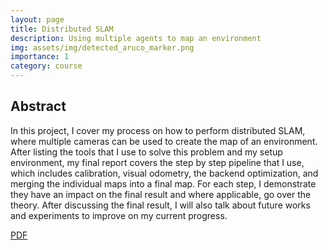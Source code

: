 ```yaml
---
layout: page
title: Distributed SLAM 
description: Using multiple agents to map an environment 
img: assets/img/detected_aruco_marker.png
importance: 1
category: course 
---
```


Abstract
--------
In this project, I cover my process on how to perform distributed SLAM, where
multiple cameras can be used to create the map of an environment. After listing
the tools that I use to solve this problem and my setup environment, my final
report covers the step by step pipeline that I use, which includes calibration, visual
odometry, the backend optimization, and merging the individual maps into a final
map. For each step, I demonstrate they have an impact on the final result and where
applicable, go over the theory. After discussing the final result, I will also talk
about future works and experiments to improve on my current progress.

<a href="/assets/pdf/cs217.pdf" class="btn btn-sm z-depth-0" role="button">PDF</a>
